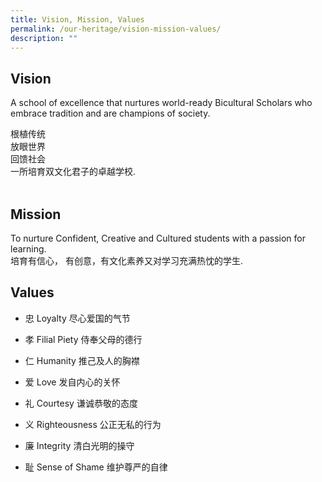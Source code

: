 ```yaml
---
title: Vision, Mission, Values
permalink: /our-heritage/vision-mission-values/
description: ""
---
```

Vision
------

A school of excellence that nurtures world-ready Bicultural Scholars who embrace tradition and are champions of society.  
  
根植传统  
放眼世界  
回馈社会  
一所培育双文化君子的卓越学校.  
   

Mission
-------

To nurture Confident, Creative and Cultured students with a passion for learning.  
培育有信心， 有创意，有文化素养又对学习充满热忱的学生.  
  

Values
------

*   忠 Loyalty 尽心爱国的气节
*   孝 Filial Piety 侍奉父母的德行
*   仁 Humanity 推己及人的胸襟
*   爱 Love 发自内心的关怀
*   礼 Courtesy 谦诚恭敬的态度
*   义 Righteousness 公正无私的行为
*   廉 Integrity 清白光明的操守  
    
*   耻 Sense of Shame 维护尊严的自律